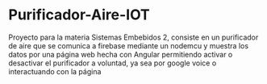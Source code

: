 # Purificador-Aire-IOT
Proyecto para la materia Sistemas Embebidos 2, consiste en un purificador de aire que se comunica a firebase mediante un nodemcu y muestra los datos por una página web hecha con Angular permitiendo activar o desactivar el purificador a voluntad, ya sea por google voice o interactuando con la página
